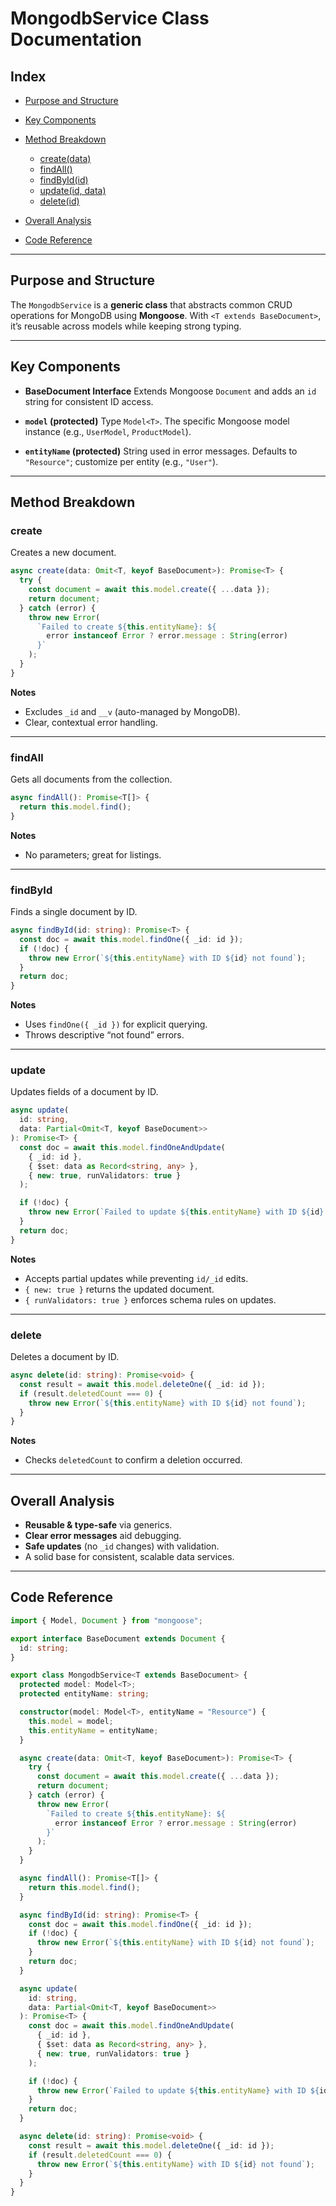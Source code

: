 # MongodbService Class Documentation

## Index

* [Purpose and Structure](#purpose-and-structure)
* [Key Components](#key-components)
* [Method Breakdown](#method-breakdown)

  * [create(data)](#create)
  * [findAll()](#findall)
  * [findById(id)](#findbyid)
  * [update(id, data)](#update)
  * [delete(id)](#delete)
* [Overall Analysis](#overall-analysis)
* [Code Reference](#code-reference)

---

## Purpose and Structure

The `MongodbService` is a **generic class** that abstracts common CRUD operations for MongoDB using **Mongoose**.
With `<T extends BaseDocument>`, it’s reusable across models while keeping strong typing.

---

## Key Components

* **BaseDocument Interface**
  Extends Mongoose `Document` and adds an `id` string for consistent ID access.

* **`model` (protected)**
  Type `Model<T>`. The specific Mongoose model instance (e.g., `UserModel`, `ProductModel`).

* **`entityName` (protected)**
  String used in error messages. Defaults to `"Resource"`; customize per entity (e.g., `"User"`).

---

## Method Breakdown

### create

Creates a new document.

```ts
async create(data: Omit<T, keyof BaseDocument>): Promise<T> {
  try {
    const document = await this.model.create({ ...data });
    return document;
  } catch (error) {
    throw new Error(
      `Failed to create ${this.entityName}: ${
        error instanceof Error ? error.message : String(error)
      }`
    );
  }
}
```

**Notes**

* Excludes `_id` and `__v` (auto-managed by MongoDB).
* Clear, contextual error handling.

---

### findAll

Gets all documents from the collection.

```ts
async findAll(): Promise<T[]> {
  return this.model.find();
}
```

**Notes**

* No parameters; great for listings.

---

### findById

Finds a single document by ID.

```ts
async findById(id: string): Promise<T> {
  const doc = await this.model.findOne({ _id: id });
  if (!doc) {
    throw new Error(`${this.entityName} with ID ${id} not found`);
  }
  return doc;
}
```

**Notes**

* Uses `findOne({ _id })` for explicit querying.
* Throws descriptive “not found” errors.

---

### update

Updates fields of a document by ID.

```ts
async update(
  id: string,
  data: Partial<Omit<T, keyof BaseDocument>>
): Promise<T> {
  const doc = await this.model.findOneAndUpdate(
    { _id: id },
    { $set: data as Record<string, any> },
    { new: true, runValidators: true }
  );

  if (!doc) {
    throw new Error(`Failed to update ${this.entityName} with ID ${id}.`);
  }
  return doc;
}
```

**Notes**

* Accepts partial updates while preventing `id/_id` edits.
* `{ new: true }` returns the updated document.
* `{ runValidators: true }` enforces schema rules on updates.

---

### delete

Deletes a document by ID.

```ts
async delete(id: string): Promise<void> {
  const result = await this.model.deleteOne({ _id: id });
  if (result.deletedCount === 0) {
    throw new Error(`${this.entityName} with ID ${id} not found`);
  }
}
```

**Notes**

* Checks `deletedCount` to confirm a deletion occurred.

---

## Overall Analysis

* **Reusable & type-safe** via generics.
* **Clear error messages** aid debugging.
* **Safe updates** (no `_id` changes) with validation.
* A solid base for consistent, scalable data services.

---

## Code Reference

```ts
import { Model, Document } from "mongoose";

export interface BaseDocument extends Document {
  id: string;
}

export class MongodbService<T extends BaseDocument> {
  protected model: Model<T>;
  protected entityName: string;

  constructor(model: Model<T>, entityName = "Resource") {
    this.model = model;
    this.entityName = entityName;
  }

  async create(data: Omit<T, keyof BaseDocument>): Promise<T> {
    try {
      const document = await this.model.create({ ...data });
      return document;
    } catch (error) {
      throw new Error(
        `Failed to create ${this.entityName}: ${
          error instanceof Error ? error.message : String(error)
        }`
      );
    }
  }

  async findAll(): Promise<T[]> {
    return this.model.find();
  }

  async findById(id: string): Promise<T> {
    const doc = await this.model.findOne({ _id: id });
    if (!doc) {
      throw new Error(`${this.entityName} with ID ${id} not found`);
    }
    return doc;
  }

  async update(
    id: string,
    data: Partial<Omit<T, keyof BaseDocument>>
  ): Promise<T> {
    const doc = await this.model.findOneAndUpdate(
      { _id: id },
      { $set: data as Record<string, any> },
      { new: true, runValidators: true }
    );

    if (!doc) {
      throw new Error(`Failed to update ${this.entityName} with ID ${id}.`);
    }
    return doc;
  }

  async delete(id: string): Promise<void> {
    const result = await this.model.deleteOne({ _id: id });
    if (result.deletedCount === 0) {
      throw new Error(`${this.entityName} with ID ${id} not found`);
    }
  }
}
```
